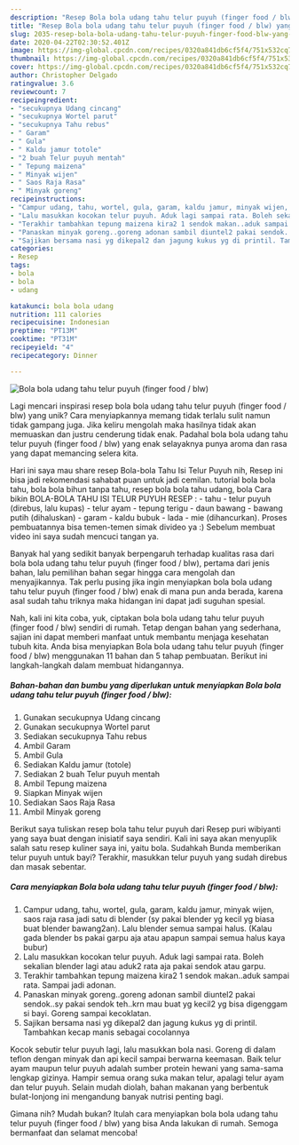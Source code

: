 ```yaml
---
description: "Resep Bola bola udang tahu telur puyuh (finger food / blw) yang Lezat Sekali"
title: "Resep Bola bola udang tahu telur puyuh (finger food / blw) yang Lezat Sekali"
slug: 2035-resep-bola-bola-udang-tahu-telur-puyuh-finger-food-blw-yang-lezat-sekali
date: 2020-04-22T02:30:52.401Z
image: https://img-global.cpcdn.com/recipes/0320a841db6cf5f4/751x532cq70/bola-bola-udang-tahu-telur-puyuh-finger-food-blw-foto-resep-utama.jpg
thumbnail: https://img-global.cpcdn.com/recipes/0320a841db6cf5f4/751x532cq70/bola-bola-udang-tahu-telur-puyuh-finger-food-blw-foto-resep-utama.jpg
cover: https://img-global.cpcdn.com/recipes/0320a841db6cf5f4/751x532cq70/bola-bola-udang-tahu-telur-puyuh-finger-food-blw-foto-resep-utama.jpg
author: Christopher Delgado
ratingvalue: 3.6
reviewcount: 7
recipeingredient:
- "secukupnya Udang cincang"
- "secukupnya Wortel parut"
- "secukupnya Tahu rebus"
- " Garam"
- " Gula"
- " Kaldu jamur totole"
- "2 buah Telur puyuh mentah"
- " Tepung maizena"
- " Minyak wijen"
- " Saos Raja Rasa"
- " Minyak goreng"
recipeinstructions:
- "Campur udang, tahu, wortel, gula, garam, kaldu jamur, minyak wijen, saos raja rasa jadi satu di blender (sy pakai blender yg kecil yg biasa buat blender bawang2an). Lalu blender semua sampai halus. (Kalau gada blender bs pakai garpu aja atau apapun sampai semua halus kaya bubur)"
- "Lalu masukkan kocokan telur puyuh. Aduk lagi sampai rata. Boleh sekalian blender lagi atau aduk2 rata aja pakai sendok atau garpu."
- "Terakhir tambahkan tepung maizena kira2 1 sendok makan..aduk sampai rata. Sampai jadi adonan."
- "Panaskan minyak goreng..goreng adonan sambil diuntel2 pakai sendok..sy pakai sendok teh..krn mau buat yg kecil2 yg bisa digenggam si bayi. Goreng sampai kecoklatan."
- "Sajikan bersama nasi yg dikepal2 dan jagung kukus yg di printil. Tambahkan kecap manis sebagai cocolannya"
categories:
- Resep
tags:
- bola
- bola
- udang

katakunci: bola bola udang 
nutrition: 111 calories
recipecuisine: Indonesian
preptime: "PT13M"
cooktime: "PT31M"
recipeyield: "4"
recipecategory: Dinner

---
```



![Bola bola udang tahu telur puyuh (finger food / blw)](https://img-global.cpcdn.com/recipes/0320a841db6cf5f4/751x532cq70/bola-bola-udang-tahu-telur-puyuh-finger-food-blw-foto-resep-utama.jpg)

Lagi mencari inspirasi resep bola bola udang tahu telur puyuh (finger food / blw) yang unik? Cara menyiapkannya memang tidak terlalu sulit namun tidak gampang juga. Jika keliru mengolah maka hasilnya tidak akan memuaskan dan justru cenderung tidak enak. Padahal bola bola udang tahu telur puyuh (finger food / blw) yang enak selayaknya punya aroma dan rasa yang dapat memancing selera kita.

Hari ini saya mau share resep Bola-bola Tahu Isi Telur Puyuh nih, Resep ini bisa jadi rekomendasi sahabat puan untuk jadi cemilan. tutorial bola bola tahu, bola bola bihun tanpa tahu, resep bola bola tahu udang, bola Cara bikin BOLA-BOLA TAHU ISI TELUR PUYUH RESEP : - tahu - telur puyuh (direbus, lalu kupas) - telur ayam - tepung terigu - daun bawang - bawang putih (dihaluskan) - garam - kaldu bubuk - lada - mie (dihancurkan). Proses pembuatannya bisa temen-temen simak divideo ya :) Sebelum membuat video ini saya sudah mencuci tangan ya.

Banyak hal yang sedikit banyak berpengaruh terhadap kualitas rasa dari bola bola udang tahu telur puyuh (finger food / blw), pertama dari jenis bahan, lalu pemilihan bahan segar hingga cara mengolah dan menyajikannya. Tak perlu pusing jika ingin menyiapkan bola bola udang tahu telur puyuh (finger food / blw) enak di mana pun anda berada, karena asal sudah tahu triknya maka hidangan ini dapat jadi suguhan spesial.


Nah, kali ini kita coba, yuk, ciptakan bola bola udang tahu telur puyuh (finger food / blw) sendiri di rumah. Tetap dengan bahan yang sederhana, sajian ini dapat memberi manfaat untuk membantu menjaga kesehatan tubuh kita. Anda bisa menyiapkan Bola bola udang tahu telur puyuh (finger food / blw) menggunakan 11 bahan dan 5 tahap pembuatan. Berikut ini langkah-langkah dalam membuat hidangannya.

<!--inarticleads1-->

##### Bahan-bahan dan bumbu yang diperlukan untuk menyiapkan Bola bola udang tahu telur puyuh (finger food / blw):

1. Gunakan secukupnya Udang cincang
1. Gunakan secukupnya Wortel parut
1. Sediakan secukupnya Tahu rebus
1. Ambil  Garam
1. Ambil  Gula
1. Sediakan  Kaldu jamur (totole)
1. Sediakan 2 buah Telur puyuh mentah
1. Ambil  Tepung maizena
1. Siapkan  Minyak wijen
1. Sediakan  Saos Raja Rasa
1. Ambil  Minyak goreng


Berikut saya tuliskan resep bola tahu telur puyuh dari Resep puri wibiyanti yang saya buat dengan inisiatif saya sendiri. Kali ini saya akan menyuplik salah satu resep kuliner saya ini, yaitu bola. Sudahkah Bunda memberikan telur puyuh untuk bayi? Terakhir, masukkan telur puyuh yang sudah direbus dan masak sebentar. 

<!--inarticleads2-->

##### Cara menyiapkan Bola bola udang tahu telur puyuh (finger food / blw):

1. Campur udang, tahu, wortel, gula, garam, kaldu jamur, minyak wijen, saos raja rasa jadi satu di blender (sy pakai blender yg kecil yg biasa buat blender bawang2an). Lalu blender semua sampai halus. (Kalau gada blender bs pakai garpu aja atau apapun sampai semua halus kaya bubur)
1. Lalu masukkan kocokan telur puyuh. Aduk lagi sampai rata. Boleh sekalian blender lagi atau aduk2 rata aja pakai sendok atau garpu.
1. Terakhir tambahkan tepung maizena kira2 1 sendok makan..aduk sampai rata. Sampai jadi adonan.
1. Panaskan minyak goreng..goreng adonan sambil diuntel2 pakai sendok..sy pakai sendok teh..krn mau buat yg kecil2 yg bisa digenggam si bayi. Goreng sampai kecoklatan.
1. Sajikan bersama nasi yg dikepal2 dan jagung kukus yg di printil. Tambahkan kecap manis sebagai cocolannya


Kocok sebutir telur puyuh lagi, lalu masukkan bola nasi. Goreng di dalam teflon dengan minyak dan api kecil sampai berwarna keemasan. Baik telur ayam maupun telur puyuh adalah sumber protein hewani yang sama-sama lengkap gizinya. Hampir semua orang suka makan telur, apalagi telur ayam dan telur puyuh. Selain mudah diolah, bahan makanan yang berbentuk bulat-lonjong ini mengandung banyak nutrisi penting bagi. 

Gimana nih? Mudah bukan? Itulah cara menyiapkan bola bola udang tahu telur puyuh (finger food / blw) yang bisa Anda lakukan di rumah. Semoga bermanfaat dan selamat mencoba!
